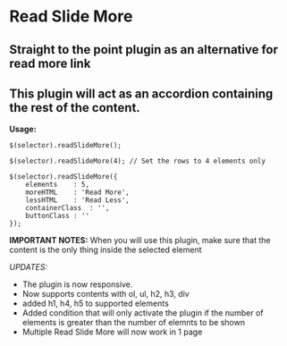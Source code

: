Read Slide More
==============
Straight to the point plugin as an alternative for read more link
--------------
This plugin will act as an accordion containing the rest of the content.
--------------

**Usage:**
 
	$(selector).readSlideMore();

	$(selector).readSlideMore(4); // Set the rows to 4 elements only

	$(selector).readSlideMore({
		elements	: 5,
		moreHTML	: 'Read More',
		lessHTML	: 'Read Less',
		containerClass	: '',
		buttonClass	: ''
	});
	
**IMPORTANT NOTES:**
When you will use this plugin, make sure that the content is the only thing inside the selected element

*UPDATES:*
- The plugin is now responsive.
- Now supports contents with ol, ul, h2, h3, div
- added h1, h4, h5 to supported elements
- Added condition that will only activate the plugin if the number of elements is greater than the number of elemnts to be shown
- Multiple Read Slide More will now work in 1 page